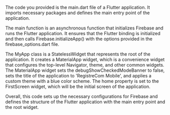 
The code you provided is the main.dart file of a Flutter application. It imports necessary packages and defines the main entry point of the application.

The main function is an asynchronous function that initializes Firebase and runs the Flutter application. It ensures that the Flutter binding is initialized and then calls Firebase.initializeApp() with the options provided in the firebase_options.dart file.

The MyApp class is a StatelessWidget that represents the root of the application. It creates a MaterialApp widget, which is a convenience widget that configures the top-level Navigator, theme, and other common widgets. The MaterialApp widget sets the debugShowCheckedModeBanner to false, sets the title of the application to 'RegistreCom Mobile', and applies a custom theme with a blue color scheme. The home property is set to the FirstScreen widget, which will be the initial screen of the application.

Overall, this code sets up the necessary configurations for Firebase and defines the structure of the Flutter application with the main entry point and the root widget.